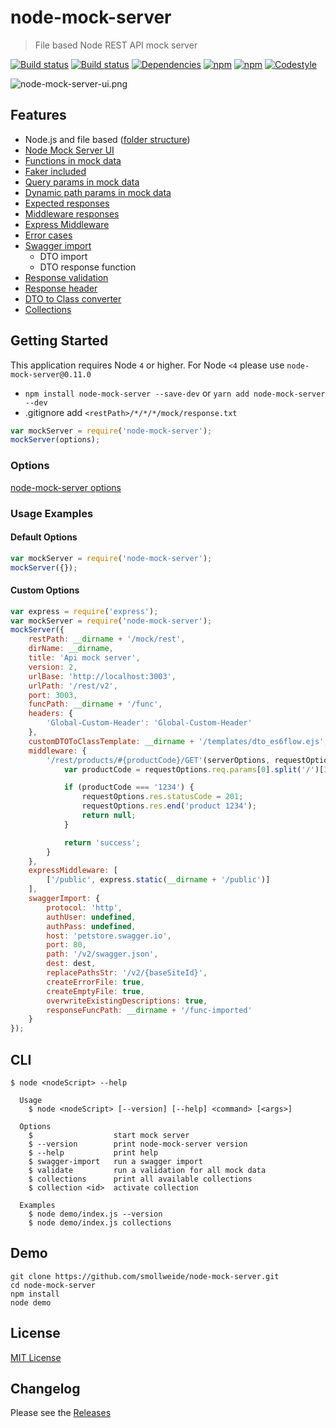 
# node-mock-server

> File based Node REST API mock server

[![Build status](https://img.shields.io/travis/smollweide/node-mock-server/master.svg)](https://travis-ci.org/smollweide/node-mock-server)
[![Build status](https://ci.appveyor.com/api/projects/status/tfluudfe4s7810w8/branch/master?svg=true)](https://ci.appveyor.com/project/smollweide/node-mock-server/branch/master)
[![Dependencies](https://img.shields.io/david/smollweide/node-mock-server/master.svg)](https://david-dm.org/smollweide/node-mock-server)
[![npm](https://badge.fury.io/js/node-mock-server.svg)](https://badge.fury.io/js/node-mock-server)
[![npm](https://img.shields.io/npm/dt/node-mock-server.svg)](https://www.npmjs.com/package/node-mock-server)
[![Codestyle](https://img.shields.io/badge/codestyle-namics-green.svg)](https://github.com/namics/eslint-config-namics)

![node-mock-server-ui.png](https://cloud.githubusercontent.com/assets/2912007/26034363/c509d2c2-38bb-11e7-9175-4a151f7a550f.jpg)

## Features
- Node.js and file based ([folder structure](/doc/readme-folder-structure.md))
- [Node Mock Server UI](/doc/readme-ui-documentation.md)
- [Functions in mock data](/doc/readme-mock-functions.md)
- [Faker included](/doc/readme-faker.md)
- [Query params in mock data](/doc/readme-query-params.md)
- [Dynamic path params in mock data](/doc/readme-path-params.md)
- [Expected responses](/doc/readme-expected-response.md)
- [Middleware responses](/doc/readme-middleware.md)
- [Express Middleware](/doc/readme-express-middleware.md)
- [Error cases](/doc/readme-expected-response.md)
- [Swagger import](/doc/readme-swagger-import.md)
	- DTO import
	- DTO response function
- [Response validation](/doc/readme-response-validation.md)
- [Response header](/doc/readme-response-header.md)
- [DTO to Class converter](/doc/readme-dto-2-class.md)
- [Collections](/doc/readme-collections.md)

## Getting Started
This application requires Node `4` or higher.
For Node `<4` please use `node-mock-server@0.11.0`

* `npm install node-mock-server --save-dev` or `yarn add node-mock-server --dev`
* .gitignore add `<restPath>/*/*/*/mock/response.txt`

```js
var mockServer = require('node-mock-server');
mockServer(options);
```

### Options
[node-mock-server options](/doc/readme-options.md)

### Usage Examples

#### Default Options

```js
var mockServer = require('node-mock-server');
mockServer({});
```

#### Custom Options

```js
var express = require('express');
var mockServer = require('node-mock-server');
mockServer({
	restPath: __dirname + '/mock/rest',
	dirName: __dirname,
	title: 'Api mock server',
	version: 2,
	urlBase: 'http://localhost:3003',
	urlPath: '/rest/v2',
	port: 3003,
	funcPath: __dirname + '/func',
	headers: {
		'Global-Custom-Header': 'Global-Custom-Header'
	},
	customDTOToClassTemplate: __dirname + '/templates/dto_es6flow.ejs',
	middleware: {
		'/rest/products/#{productCode}/GET'(serverOptions, requestOptions) {
			var productCode = requestOptions.req.params[0].split('/')[3];

			if (productCode === '1234') {
				requestOptions.res.statusCode = 201;
				requestOptions.res.end('product 1234');
				return null;
			}

			return 'success';
		}
	},
	expressMiddleware: [
		['/public', express.static(__dirname + '/public')]
	],
	swaggerImport: {
		protocol: 'http',
		authUser: undefined,
		authPass: undefined,
		host: 'petstore.swagger.io',
		port: 80,
		path: '/v2/swagger.json',
		dest: dest,
		replacePathsStr: '/v2/{baseSiteId}',
		createErrorFile: true,
		createEmptyFile: true,
		overwriteExistingDescriptions: true,
		responseFuncPath: __dirname + '/func-imported'
	}
});
```

## CLI
```
$ node <nodeScript> --help

  Usage
    $ node <nodeScript> [--version] [--help] <command> [<args>]

  Options
    $                  start mock server
    $ --version        print node-mock-server version
    $ --help           print help
    $ swagger-import   run a swagger import
    $ validate         run a validation for all mock data
    $ collections      print all available collections
    $ collection <id>  activate collection

  Examples
    $ node demo/index.js --version
    $ node demo/index.js collections
```

## Demo
```shell
git clone https://github.com/smollweide/node-mock-server.git
cd node-mock-server
npm install
node demo
```

## License
[MIT License](https://github.com/smollweide/node-mock-server/blob/master/LICENSE)

## Changelog
Please see the [Releases](https://github.com/smollweide/node-mock-server/releases)
